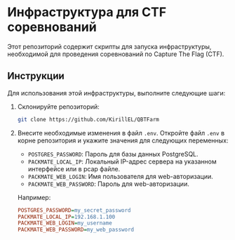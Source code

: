 # Инфраструктура для CTF соревнований

Этот репозиторий содержит скрипты для запуска инфраструктуры, необходимой для проведения соревнований по Capture The Flag (CTF).

## Инструкции

Для использования этой инфраструктуры, выполните следующие шаги:

1. Склонируйте репозиторий:

    ```bash
    git clone https://github.com/KirillEL/QBTFarm
    ```

2. Внесите необходимые изменения в файл `.env`. Откройте файл `.env` в корне репозитория и укажите значения для следующих переменных:

   - `POSTGRES_PASSWORD`: Пароль для базы данных PostgreSQL.
   - `PACKMATE_LOCAL_IP`: Локальный IP-адрес сервера на указанном интерфейсе или в pcap файле.
   - `PACKMATE_WEB_LOGIN`: Имя пользователя для web-авторизации.
   - `PACKMATE_WEB_PASSWORD`: Пароль для web-авторизации.

   Например:

   ```ini
   POSTGRES_PASSWORD=my_secret_password
   PACKMATE_LOCAL_IP=192.168.1.100
   PACKMATE_WEB_LOGIN=my_username
   PACKMATE_WEB_PASSWORD=my_web_password